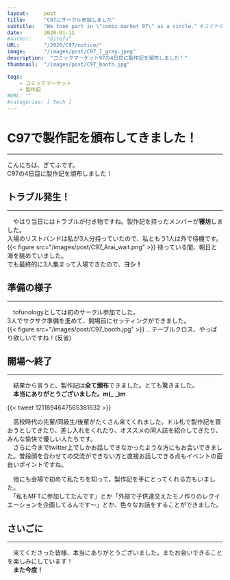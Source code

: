```yaml
---
layout:     post
title:      "C97にサークル参加しました"
subtitle:   "We took part in \"comic market 97\" as a circle." #コミケのHP上だとサークルはcircleだったのでそのまま
date:       2020-01-11
#author:     "Gitefu"
URL:        "/2020/C97/notice/"
image:      "/images/post/C97_1_gray.jpeg"
description:  "コミックマーケット97の4日目に製作記を頒布しました！"
thumbnail:  "/images/post/C97_booth.jpg"

tags:
    - コミックマーケット
    - 製作記
#URL: ""
#categories: [ Tech ]
---
```


# C97で製作記を頒布してきました！
*****
こんにちは、ぎてふです。<br>
C97の4日目に製作記を頒布しました！<br>


## トラブル発生！
*****
　やはり当日にはトラブルが付き物ですね。製作記を持ったメンバーが**寝坊**しました。<br>
入場のリストバンドは私が3人分持っていたので、私ともう1人は外で待機です。
{{< figure src="/images/post/C97_Arai_wait.png" >}}
待っている間、朝日と海を眺めていました。<br>
でも最終的に3人集まって入場できたので、**ヨシ！**<br>


## 準備の様子
*****
　tofunologyとしては初のサークル参加でした。<br>
3人でサクサク準備を進めて、開場前にセッティングができました。<br>
{{< figure src="/images/post/C97_booth.jpg" >}}
...テーブルクロス、やっぱり欲しいですね！(反省)<br>

## 開場〜終了
*****
　結果から言うと、製作記は**全て頒布**できました。とても驚きました。<br>
　**本当にありがとうございました。m(_ _)m**<br>

{{< tweet 1211894647565381632 >}}

　高校時代の先輩/同級生/後輩がたくさん来てくれました。ドル札で製作記を買おうとしてきたり、差し入れをくれたり、オススメの同人誌を紹介してきたり、みんな愉快で優しい人たちです。<br>
　さらに今までtwitter上でしかお話しできなかったような方にもお会いできました。普段顔を合わせての交流ができない方と直接お話しできる点もイベントの面白いポイントですね。

　他にも会場で初めて私たちを知って，製作記を手にとってくれる方もいました。<br>
　「私もMFTに参加してたんです」とか「外部で子供達交えたモノ作りのレクイエーションを企画してるんです〜」とか、色々なお話をすることができました。<br>



## さいごに
*****
　来てくださった皆様、本当にありがとうございました。またお会いできることを楽しみにしています！<br>
　**また今度！**
